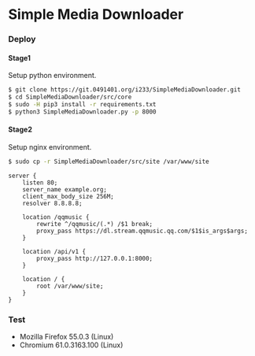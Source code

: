 # Simple Media Downloader

### Deploy

#### Stage1

Setup python environment.

```bash
$ git clone https://git.0491401.org/i233/SimpleMediaDownloader.git
$ cd SimpleMediaDownloader/src/core
$ sudo -H pip3 install -r requirements.txt
$ python3 SimpleMediaDownloader.py -p 8000
```

#### Stage2

Setup nginx environment.

```bash
$ sudo cp -r SimpleMediaDownloader/src/site /var/www/site
```

```nginx
server {
    listen 80;
    server_name example.org;
    client_max_body_size 256M;
    resolver 8.8.8.8;

    location /qqmusic {
        rewrite ^/qqmusic/(.*) /$1 break;
        proxy_pass https://dl.stream.qqmusic.qq.com/$1$is_args$args;
    }

    location /api/v1 {
        proxy_pass http://127.0.0.1:8000;
    }

    location / {
        root /var/www/site;
    }
}
```

### Test

+ Mozilla Firefox 55.0.3 (Linux)
+ Chromium 61.0.3163.100 (Linux)
